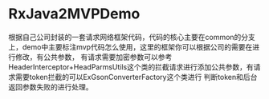 # RxJava2MVPDemo

根据自己公司封装的一套请求网络框架代码，代码的核心主要在common的分支上，demo中主要标注mvp代码怎么使用，这里的框架你可以根据公司的需要在进行修改，有公共参数，
有请求需要加密参数可以参考HeaderInterceptor+HeadParmsUtils这个类的拦截请求进行添加公共参数，有请求需要token拦截的可以ExGsonConverterFactory这个类进行
判断token和后台返回参数失败的进行处理。
